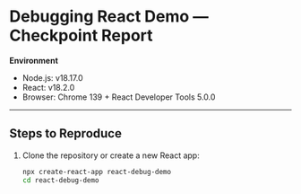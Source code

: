 # Debugging React Demo — Checkpoint Report

**Environment**
- Node.js: v18.17.0
- React: v18.2.0
- Browser: Chrome 139 + React Developer Tools 5.0.0

---

## Steps to Reproduce
1. Clone the repository or create a new React app:
   ```bash
   npx create-react-app react-debug-demo
   cd react-debug-demo
